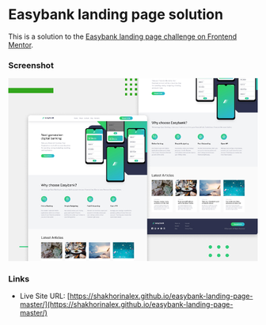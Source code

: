 # Easybank landing page solution

This is a solution to the [Easybank landing page challenge on Frontend Mentor](https://www.frontendmentor.io/challenges/easybank-landing-page-WaUhkoDN).


### Screenshot

![](./screenshot.jpg)



### Links

- Live Site URL: [https://shakhorinalex.github.io/easybank-landing-page-master/](https://shakhorinalex.github.io/easybank-landing-page-master/)
